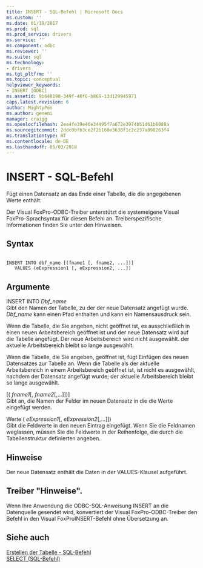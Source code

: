```yaml
---
title: INSERT - SQL-Befehl | Microsoft Docs
ms.custom: ''
ms.date: 01/19/2017
ms.prod: sql
ms.prod_service: drivers
ms.service: ''
ms.component: odbc
ms.reviewer: ''
ms.suite: sql
ms.technology:
- drivers
ms.tgt_pltfrm: ''
ms.topic: conceptual
helpviewer_keywords:
- INSERT [ODBC]
ms.assetid: 9b648198-349f-46f6-b869-13d129945971
caps.latest.revision: 6
author: MightyPen
ms.author: genemi
manager: craigg
ms.openlocfilehash: 2ea4fe39e46e34495f7a672e3974b51d61b6088a
ms.sourcegitcommit: 2ddc0bfb3ce2f2b160e3638f1c2c237a898263f4
ms.translationtype: HT
ms.contentlocale: de-DE
ms.lasthandoff: 05/03/2018
---
```

# <a name="insert---sql-command"></a>INSERT - SQL-Befehl
Fügt einen Datensatz an das Ende einer Tabelle, die die angegebenen Werte enthält.  
  
 Der Visual FoxPro-ODBC-Treiber unterstützt die systemeigene Visual FoxPro-Sprachsyntax für diesen Befehl an. Treiberspezifische Informationen finden Sie unter den Hinweisen.  
  
## <a name="syntax"></a>Syntax  
  
```  
  
INSERT INTO dbf_name [(fname1 [, fname2, ...])]  
   VALUES (eExpression1 [, eExpression2, ...])  
```  
  
## <a name="arguments"></a>Argumente  
 INSERT INTO *Dbf_name*  
 Gibt den Namen der Tabelle, zu der der neue Datensatz angefügt wurde. *Dbf_name* kann einen Pfad enthalten und kann ein Namensausdruck sein.  
  
 Wenn die Tabelle, die Sie angeben, nicht geöffnet ist, es ausschließlich in einen neuen Arbeitsbereich geöffnet ist und der neue Datensatz wird auf die Tabelle angefügt. Der neue Arbeitsbereich wird nicht ausgewählt. der aktuelle Arbeitsbereich bleibt so lange ausgewählt.  
  
 Wenn die Tabelle, die Sie angeben, geöffnet ist, fügt Einfügen des neuen Datensatzes zur Tabelle an. Wenn die Tabelle als der aktuelle Arbeitsbereich in einem Arbeitsbereich geöffnet ist, ist nicht es ausgewählt, nachdem der Datensatz angefügt wurde; der aktuelle Arbeitsbereich bleibt so lange ausgewählt.  
  
 [( *fname1*[, *fname2*[,...]])]  
 Gibt an, die Namen der Felder im neuen Datensatz in die die Werte eingefügt werden.  
  
 Werte ( *eExpression1*[, *eExpression2*[,...]])  
 Gibt die Feldwerte in den neuen Eintrag eingefügt. Wenn Sie die Feldnamen weglassen, müssen Sie die Feldwerte in der Reihenfolge, die durch die Tabellenstruktur definierten angeben.  
  
## <a name="remarks"></a>Hinweise  
 Der neue Datensatz enthält die Daten in der VALUES-Klausel aufgeführt.  
  
## <a name="driver-remarks"></a>Treiber "Hinweise".  
 Wenn Ihre Anwendung die ODBC-SQL-Anweisung INSERT an die Datenquelle gesendet wird, konvertiert der Visual FoxPro-ODBC-Treiber den Befehl in den Visual FoxProINSERT-Befehl ohne Übersetzung an.  
  
## <a name="see-also"></a>Siehe auch  
 [Erstellen der Tabelle - SQL-Befehl](../../odbc/microsoft/create-table-sql-command.md)   
 [SELECT (SQL-Befehl)](../../odbc/microsoft/select-sql-command.md)
